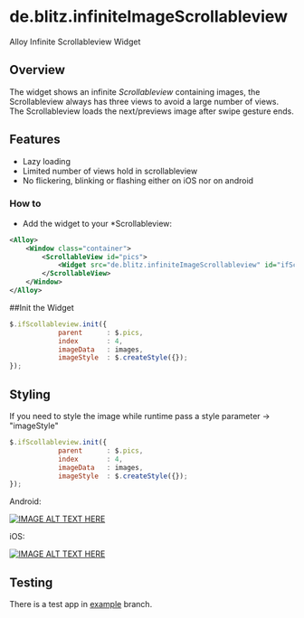 # de.blitz.infiniteImageScrollableview
Alloy Infinite  Scrollableview Widget

## Overview
The widget shows an infinite *Scrollableview* containing images, the Scrollableview
always has three views to avoid a large number of views.
The Scrollableview loads the next/previews image after swipe gesture ends.


## Features
* Lazy loading
* Limited number of views hold in scrollableview
* No flickering, blinking or flashing either on iOS nor on android 


### How to

* Add the widget to your *Scrollableview:

```xml
<Alloy>
	<Window class="container">
		<ScrollableView id="pics">
			<Widget src="de.blitz.infiniteImageScrollableview" id="ifScollableview"></Widget>
		</ScrollableView>
	</Window>
</Alloy>
```

##Init the Widget

```javascript
$.ifScollableview.init({
            parent      : $.pics,
            index       : 4,
            imageData   : images,
            imageStyle  : $.createStyle({});
});
```


## Styling 

If you need to  style the image while runtime pass a style parameter -> "imageStyle"

```javascript
$.ifScollableview.init({
            parent      : $.pics,
            index       : 4,
            imageData   : images,
            imageStyle  : $.createStyle({});
});
```

Android:

[![IMAGE ALT TEXT HERE](http://img.youtube.com/vi/jtbZjshYN7c/0.jpg)](http://youtu.be/jtbZjshYN7c)

iOS:

[![IMAGE ALT TEXT HERE](http://img.youtube.com/vi/NdyYS4C2-5o/0.jpg)](http://youtu.be/NdyYS4C2-5o)



## Testing
There is a test app in [example](https://github.com/MichelBahl/de.blitz.infiniteImageScrollableview/tree/example) branch.

